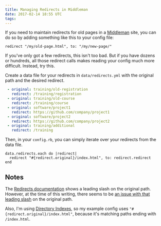 ```yaml
---
title: Managing Redirects in Middleman
date: 2017-02-14 18:55 UTC
tags:
---
```


If you need to maintain redirects for old pages in a [Middleman](https://middlemanapp.com/) site, you can do so by adding something like this to your config file:

```
redirect "/my/old-page.html", to: "/my/new-page/"
```

If you've only got a few redirects, this isn't too bad. But if you have dozens or hundreds, all those redirect calls makes reading your config much more difficult. Instead, try this.

Create a data file for your redirects in `data/redirects.yml` with the original path and the desired redirect.

```yaml
 - original: training/old-registration
   redirect: /training/registration
 - original: training/old-course
   redirect: /training/course
 - original: software/project1
   redirect: https://github.com/company/project1
 - original: software/project2
   redirect: https://github.com/company/project2
 - original: training/additional
   redirect: /training
```

Then, in your `config.rb`, you can simply iterate over your redirects from the data file.

```
data.redirects.each do |redirect|
  redirect "#{redirect.original}/index.html", to: redirect.redirect
end
```

## Notes

The [Redirects documentation](https://middlemanapp.com/basics/redirects/) shows a leading slash on the original path. However, at the time of this writing, there seems to be [an issue with that leading slash](https://github.com/middleman/middleman/issues/2011) on the original path.

Also, I'm using [Directory Indexes](https://middlemanapp.com/advanced/pretty_urls), so my example config uses `"#{redirect.original}/index.html"`, because it's matching paths ending with `/index.html`.
